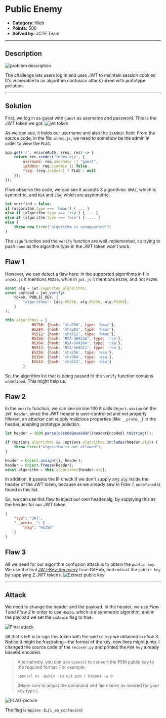 # Public Enemy

- **Category:** Web  
- **Points:** 500  
- **Solved by:** JCTF Team

---

## Description

![problem description](./Challenge-info.gif)

The challenge lets users log in and uses JWT to maintain session cookies. It's vulnerable to an algorithm confusion attack mixed with prototype pollution.

---

## Solution

First, we log in as guest with `guest` as username and password. This is the JWT token we got: 
![jwt token](./JWT-token.png)

As we can see, it holds our username and also the `isAdmin` field. From the source code, in the file `index.js`, we need to somehow be the admin in order to view the `FLAG`.
```js
app.get('/', ensureAuth, (req, res) => {
    return res.render("index.ejs", {
        username: req.username || "guest",
        isAdmin: req.isAdmin || false,
        flag: (req.isAdmin) ? FLAG : null
    });
});
```
<!-- ![get the flag](./Flag-part-code.png) -->

If we observe the code, we can see it accepts 3 algorithms: `HMAC`, which is symmetric, and `RSA` and `ESA`, which are asymmetric. 
```js
let verified = false;
if (algorithm.type === 'hmac') { ... } 
else if (algorithm.type === 'rsa') { ... } 
else if (algorithm.type === 'esa') { .... } 
else {
    throw new Error("algorithm is unsupported");
}
```
<!-- ![verify function](./Verify-code.png) -->

The `sign` function and the `verify` function are well implemented, so trying to push `none` as the algorithm type in the JWT token won't work.

## Flaw 1
However, we can detect a flaw here: in the supported algorithms in file `index.js` it mentions `PS256`, while in `jwt.js` it mentions `HS256`, and not `PS256`. 
```js
const alg = jwt.supported_algorithms;
const payload = jwt.verify(
    token, PUBLIC_KEY, {
        "algorithms": [alg.RS256, alg.ES256, alg.PS256],
    }
);
```
```js
this.algorithms = {
            HS256: {hash: 'sha256', type: 'hmac'},
            HS384: {hash: 'sha384', type: 'hmac'},
            HS512: {hash: 'sha512', type: 'hmac'},
            RS256: {hash: 'RSA-SHA256', type: 'rsa'},
            RS384: {hash: 'RSA-SHA384', type: 'rsa'},
            RS512: {hash: 'RSA-SHA512', type: 'rsa'},
            ES256: {hash: 'sha256', type: 'esa'},
            ES384: {hash: 'sha384', type: 'esa'},
            ES512: {hash: 'sha512', type: 'esa'}
        }
```
<!-- ![the vuln typo](./Vuln-typo.png) -->
<!-- ![allowed algorithms](./Allowd-algorithms.png) -->

So, the algorithm list that is being passed to the `verify` function contains `undefined`. This might help us.

## Flaw 2
In the `verify` function, we can see on line 130 it calls `Object.assign` on the `JWT header`, since the JWT header is user-controlled and not properly filtered, an attacker can supply malicious properties (like `__proto__`) in the header, enabling prototype pollution.

```js
let header = JSON.parse(decodeBase64Url(headerEncoded).toString());

if (options.algorithms && !options.algorithms.includes(header.alg)) {
    throw Error("algorithm is not allowed");
}

header = Object.assign({}, header);
header = Object.freeze(header);
const algorithm = this.algorithms[header.alg];
```
<!-- ![prototype pollution](./Prototype-pollution.png) -->
In addition, it passes the IF check if we don't supply any `alg` inside the header of the JWT token, because as we already saw in *Flaw 1*, `undefined` is found in this list.  

So, we can use this flaw to inject our own header.alg, by supplying this as the header for our JWT token.
```json
{
    "typ": "JWT",
    "__proto__": {
        "alg": "HS256"
    }
}
```

## Flaw 3

All we need for our algorithm confusion attack is to obtain the `public key`. We use the tool [JWT-Key-Recovery](https://github.com/FlorianPicca/JWT-Key-Recovery) from GitHub, and extract the `public key` by supplying 2 JWT tokens.
 ![Extract public key](./Extract-public-key.png)

 ---

 ## Attack

We need to change the header and the payload. In the header, we use *Flaw 1* and *Flaw 2* in order to use `HS256`, which is a symmetric algorithm, and in the payload we set the `isAdmin` flag to true. 

![Final attack](./Final-attack.png)

All that's left is to sign this token with the `public key` we obtained in *Flaw 3*. Notice it might be frustrating—the format of the key, new lines might jump. 
I changed the source code of the `recover.py` and printed the `PEM key` already base64 encoded.

> Alternatively, you can use `openssl` to convert the PEM public key to the required format. For example:
> ```
> openssl ec -pubin -in out.pem | base64 -w 0
> ```
> (Make sure to adjust the command and file names as needed for your key type.)

![FLAG-picture](./Final-image.png)

The flag is `AppSec-IL{i_am_confusion}`
